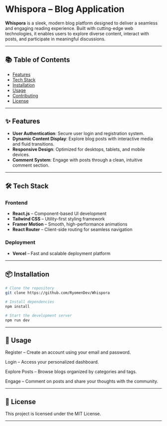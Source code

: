 # Whispora – Blog Application

**Whispora** is a sleek, modern blog platform designed to deliver a seamless and engaging reading experience. Built with cutting-edge web technologies, it enables users to explore diverse content, interact with posts, and participate in meaningful discussions.

---

## 📚 Table of Contents

- [Features](#features)
- [Tech Stack](#tech-stack)
- [Installation](#installation)
- [Usage](#usage)
- [Contributing](#contributing)
- [License](#license)

---

## ✨ Features

- **User Authentication**: Secure user login and registration system.
- **Dynamic Content Display**: Explore blog posts with interactive media and fluid transitions.
- **Responsive Design**: Optimized for desktops, tablets, and mobile devices.
- **Comment System**: Engage with posts through a clean, intuitive comment section.

---

## 🛠 Tech Stack

### Frontend

- **React.js** – Component-based UI development
- **Tailwind CSS** – Utility-first styling framework
- **Framer Motion** – Smooth, high-performance animations
- **React Router** – Client-side routing for seamless navigation

### Deployment

- **Vercel** – Fast and scalable deployment platform

---

## 📦 Installation

```bash
# Clone the repository
git clone https://github.com/RyomenDev/Whispora

# Install dependencies
npm install

# Start the development server
npm run dev
```

---

## 🚀 Usage

Register – Create an account using your email and password.

Login – Access your personalized dashboard.

Explore Posts – Browse blogs organized by categories and tags.

Engage – Comment on posts and share your thoughts with the community.

---

## 📄 License

This project is licensed under the MIT License.

---
